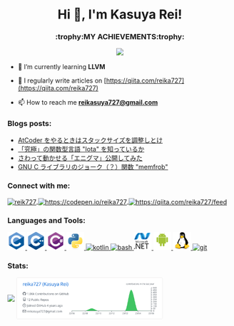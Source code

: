 <h1 align="center">
  Hi 👋, I'm Kasuya Rei!
</h1>
<h3 align="center">
  :trophy:MY ACHIEVEMENTS:trophy:
</h3>
<p align="center">
  <a href="https://github.com/ryo-ma/github-profile-trophy">
    <img src="https://github-profile-trophy.vercel.app/?username=reika727&column=-1" />
  </a>
</p>

- 🌱 I’m currently learning **LLVM**

- 📝 I regularly write articles on [https://qiita.com/reika727](https://qiita.com/reika727)

- 📫 How to reach me **reikasuya727@gmail.com**

### Blogs posts:

<!-- BLOG-POST-LIST:START -->
- [AtCoder をやるときはスタックサイズを調整しとけ](https://qiita.com/reika727/items/8fa6f5944b183c0a28f9)
- [「究極」の関数型言語 &quot;Iota&quot; を知っているか](https://qiita.com/reika727/items/61ec7889f2a238112772)
- [さわって動かせる「エニグマ」公開してみた](https://qiita.com/reika727/items/cbe11cc66b6d17d75126)
- [GNU C ライブラリのジョーク（？）関数 &quot;memfrob&quot;](https://qiita.com/reika727/items/0b7c8a4257ff78855b21)
<!-- BLOG-POST-LIST:END -->

### Connect with me:

<p align="left">
  <a href="https://twitter.com/reik727" target="_blank">
    <img align="center" src="https://raw.githubusercontent.com/rahuldkjain/github-profile-readme-generator/master/src/images/icons/Social/twitter.svg" alt="reik727" height="30" width="40" />
  </a>
  <a href="https://codepen.io/reika727" target="_blank">
    <img align="center" src="https://raw.githubusercontent.com/rahuldkjain/github-profile-readme-generator/master/src/images/icons/Social/codepen.svg" alt="https://codepen.io/reika727" height="30" width="40" />
  </a>
  <a href="https://qiita.com/reika727/feed" target="_blank">
    <img align="center" src="https://raw.githubusercontent.com/rahuldkjain/github-profile-readme-generator/master/src/images/icons/Social/rss.svg" alt="https://qiita.com/reika727/feed" height="30" width="40" />
  </a>
</p>

### Languages and Tools:

<p align="left">
  <a href="https://www.cprogramming.com/" target="_blank" rel="noreferrer">
    <img src="https://raw.githubusercontent.com/devicons/devicon/master/icons/c/c-original.svg" alt="c" width="40" height="40"/>
  </a>
  <a href="https://www.w3schools.com/cpp/" target="_blank" rel="noreferrer">
    <img src="https://raw.githubusercontent.com/devicons/devicon/master/icons/cplusplus/cplusplus-original.svg" alt="cplusplus" width="40" height="40"/>
  </a>
  <a href="https://www.w3schools.com/cs/" target="_blank" rel="noreferrer">
    <img src="https://raw.githubusercontent.com/devicons/devicon/master/icons/csharp/csharp-original.svg" alt="csharp" width="40" height="40"/>
  </a>
  <a href="https://www.python.org" target="_blank" rel="noreferrer">
    <img src="https://raw.githubusercontent.com/devicons/devicon/master/icons/python/python-original.svg" alt="python" width="40" height="40"/>
  </a>
  <a href="https://kotlinlang.org" target="_blank" rel="noreferrer">
    <img src="https://www.vectorlogo.zone/logos/kotlinlang/kotlinlang-icon.svg" alt="kotlin" width="40" height="40"/>
  </a>
  <a href="https://www.gnu.org/software/bash/" target="_blank" rel="noreferrer">
    <img src="https://www.vectorlogo.zone/logos/gnu_bash/gnu_bash-icon.svg" alt="bash" width="40" height="40"/>
  </a>
  <a href="https://dotnet.microsoft.com/" target="_blank" rel="noreferrer">
    <img src="https://raw.githubusercontent.com/devicons/devicon/master/icons/dot-net/dot-net-original-wordmark.svg" alt="dotnet" width="40" height="40"/>
  </a>
  <a href="https://developer.android.com" target="_blank" rel="noreferrer">
    <img src="https://raw.githubusercontent.com/devicons/devicon/master/icons/android/android-original-wordmark.svg" alt="android" width="40" height="40"/>
  </a>
  <a href="https://www.linux.org/" target="_blank" rel="noreferrer">
    <img src="https://raw.githubusercontent.com/devicons/devicon/master/icons/linux/linux-original.svg" alt="linux" width="40" height="40"/>
  </a>
  <a href="https://git-scm.com/" target="_blank" rel="noreferrer">
    <img src="https://www.vectorlogo.zone/logos/git-scm/git-scm-icon.svg" alt="git" width="40" height="40"/>
  </a>
</p>

### Stats:

<p align="left">
  <img align="center" width="30%" src="https://github-readme-stats.vercel.app/api/top-langs?username=reika727&show_icons=true&layout=compact" />
  <a href="https://github.com/vn7n24fzkq/github-profile-summary-cards" target="_blank">
    <img align="center" width="65%" src="https://raw.githubusercontent.com/reika727/reika727/main/profile-summary-card-output/github/0-profile-details.svg" />
  </a>
</p>

<!--
**reika727/reika727** is a ✨ _special_ ✨ repository because its `README.md` (this file) appears on your GitHub profile.

Here are some ideas to get you started:

- 🔭 I’m currently working on ...
- 🌱 I’m currently learning ...
- 👯 I’m looking to collaborate on ...
- 🤔 I’m looking for help with ...
- 💬 Ask me about ...
- 📫 How to reach me: ...
- 😄 Pronouns: ...
- ⚡ Fun fact: ...
-->
